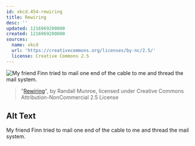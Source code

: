 ```yaml
---
id: xkcd.454-rewiring
title: Rewiring
desc: ''
updated: 1216969200000
created: 1216969200000
sources:
  name: xkcd
  url: 'https://creativecommons.org/licenses/by-nc/2.5/'
  license: Creative Commons 2.5
---
```

![My friend Finn tried to mail one end of the cable to me and thread the mail system.](https://imgs.xkcd.com/comics/rewiring.png)
> "[Rewiring](https://xkcd.com/454/)", by Randall Munroe, licensed under Creative Commons Attribution-NonCommercial 2.5 License

## Alt Text
My friend Finn tried to mail one end of the cable to me and thread the mail system.

